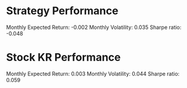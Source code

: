 # Strategy Performance
Monthly Expected Return: -0.002
Monthly Volatility: 0.035
Sharpe ratio: -0.048
# Stock KR Performance
Monthly Expected Return: 0.003
Monthly Volatility: 0.044
Sharpe ratio: 0.059
